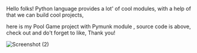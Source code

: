 Hello folks! Python language provides a lot' of cool modules, with a help of that we can build cool projects,

here is my Pool Game project with Pymunk module , source code is above, check out and do't forget to like, Thank you!

![Screenshot (2)](https://user-images.githubusercontent.com/96230577/197679274-0a571d0c-2a10-4b1b-a52f-b7e11b5bb4de.png)
